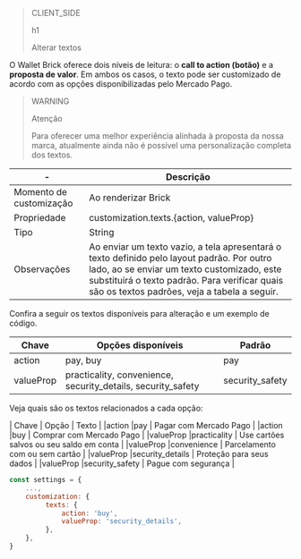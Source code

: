 > CLIENT_SIDE
>
> h1
>
> Alterar textos

O Wallet Brick oferece dois níveis de leitura: o **call to action (botão)** e a **proposta de valor**. Em ambos os casos, o texto pode ser customizado de acordo com as opções disponibilizadas pelo Mercado Pago. 

> WARNING
>
> Atenção
>
> Para oferecer uma melhor experiência alinhada à proposta da nossa marca, atualmente ainda não é possível uma personalização completa dos textos.

| - | Descrição |
|--- |--- |
| Momento de customização | Ao renderizar Brick |
| Propriedade | customization.texts.{action, valueProp} |
| Tipo | String |
| Observações | Ao enviar um texto vazio, a tela apresentará o texto definido pelo layout padrão. Por outro lado, ao se enviar um texto customizado, este substituirá o texto padrão. Para verificar quais são os textos padrões, veja a tabela a seguir.|

Confira a seguir os textos disponíveis para alteração e um exemplo de código.

| Chave | Opções disponíveis | Padrão |
|--- |--- | --- |
| action | pay, buy | pay |
| valueProp | practicality, convenience, security_details, security_safety | security_safety |

Veja quais são os textos relacionados a cada opção:

| Chave | Opção | Texto |
|action |pay | Pagar com Mercado Pago |
|action |buy | Comprar com Mercado Pago |
|valueProp |practicality | Use cartões salvos ou seu saldo em conta |
|valueProp |convenience | Parcelamento com ou sem cartão |
|valueProp |security_details | Proteção para seus dados |
|valueProp |security_safety | Pague com segurança |

```javascript
const settings = {
    ...,
    customization: {
         texts: {
             action: 'buy',
             valueProp: 'security_details',
         },
    },
}
```